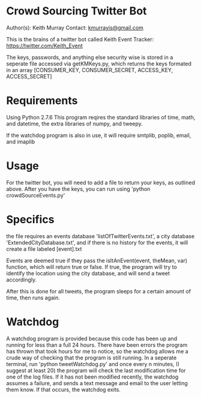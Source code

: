 Crowd Sourcing Twitter Bot
==========================

Author(s): Keith Murray
Contact: kmurrayis@gmail.com

This is the brains of a twitter bot called Keith Event Tracker: https://twitter.com/Keith_Event

The keys, passwords, and anything else security wise is stored in 
  a seperate file accessed via getKMKeys.py, which returns the keys formated
  in an array [CONSUMER_KEY, CONSUMER_SECRET, ACCESS_KEY, ACCESS_SECRET]

Requirements
============
Using Python 2.7.6
This program reqires the standard libraries of time, math, and datetime,
the extra libraries of numpy, and tweepy.

If the watchdog program is also in use, it will require smtplib, poplib,
email, and imaplib 

Usage
=====
For the twitter bot, you will need to add a file to return your keys, 
as outlined above. After you have the keys, you can run using 
'python crowdSourceEvents.py'

Specifics
=========
the file requires an events database 'listOfTwitterEvents.txt', a
city database 'ExtendedCityDatabase.txt', and if there is no history
for the events, it will create a file labeled [event].txt

Events are deemed true if they pass the isItAnEvent(event, theMean, var)
function, which will return true or false. If true, the program will
try to identify the location using the city database, and will send a
tweet accordingly. 

After this is done for all tweets, the program sleeps for a certain 
amount of time, then runs again.

Watchdog
========
A watchdog program is provided because this code has been up and running
for less than a full 24 hours. There have been errors the program has
thrown that took hours for me to notice, so the watchdog allows me a
crude way of checking that the program is still running. In a seperate
terminal, run 'python tweetWatchdog.py' and once every n minutes, (I 
suggest at least 20) the program will check the last modification time
for one of the log files. If it has not been modified recently, the 
watchdog assumes a failure, and sends a text message and email to the 
user letting them know. 
If that occurs, the watchdog exits. 

